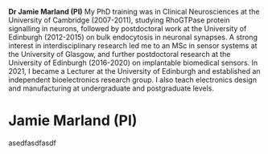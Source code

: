 **Dr Jamie Marland (PI)** My PhD training was in Clinical Neurosciences at the University of Cambridge (2007-2011), studying RhoGTPase protein signalling in neurons, followed by postdoctoral work at the University of Edinburgh (2012-2015) on bulk endocytosis in neuronal synapses. A strong interest in interdisciplinary research led me to an MSc in sensor systems at the University of Glasgow, and further postdoctoral research at the University of Edinburgh (2016-2020) on implantable biomedical sensors. In 2021, I became a Lecturer at the University of Edinburgh and established an independent bioelectronics research group. I also teach electronics design and manufacturing at undergraduate and postgraduate levels.

# Jamie Marland (PI)
asedfasdfasdf
